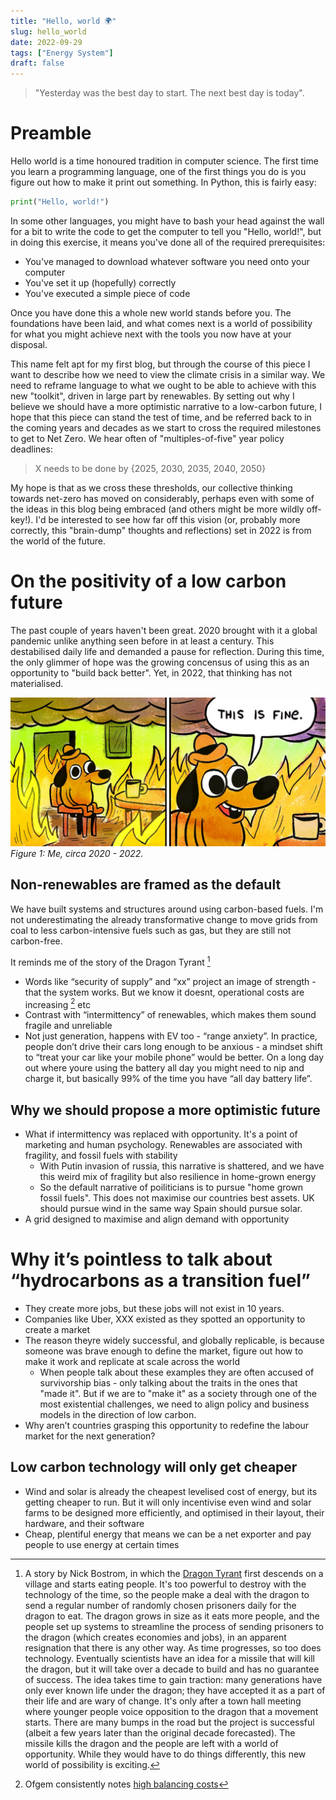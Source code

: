 ```yaml
---
title: "Hello, world 🌍"
slug: hello_world
date: 2022-09-29
tags: ["Energy System"]
draft: false
---
```


> "Yesterday was the best day to start. The next best day is today".

# Preamble
Hello world is a time honoured tradition in computer science. The first time you learn a programming language, one of the first things you do is you figure out how to make it print out something. In Python, this is fairly easy:

```python
print("Hello, world!")
```

In some other languages, you might have to bash your head against the wall for a bit to write the code to get the computer to tell you "Hello, world!", but in doing this exercise, it means you've done all of the required prerequisites:
* You've managed to download whatever software you need onto your computer
* You've set it up (hopefully) correctly
* You've executed a simple piece of code

Once you have done this a whole new world stands before you. The foundations have been laid, and what comes next is a world of possibility for what you might achieve next with the tools you now have at your disposal.

This name felt apt for my first blog, but through the course of this piece I want to describe how we need to view the climate crisis in a similar way. We need to reframe language to what we ought to be able to achieve with this new "toolkit", driven in large part by renewables. By setting out why I believe we should have a more optimistic narrative to a low-carbon future, I hope that this piece can stand the test of time, and be referred back to in the coming years and decades as we start to cross the required milestones to get to Net Zero. We hear often of "multiples-of-five" year policy deadlines:
> X needs to be done by {2025, 2030, 2035, 2040, 2050}

My hope is that as we cross these thresholds, our collective thinking towards net-zero has moved on considerably, perhaps even with some of the ideas in this blog being embraced (and others might be more wildly off-key!). I'd be interested to see how far off this vision (or, probably more correctly, this "brain-dump" thoughts and reflections) set in 2022 is from the world of the future.

# On the positivity of a low carbon future
The past couple of years haven't been great. 2020 brought with it a global pandemic unlike anything seen before in at least a century. This destabilised daily life and demanded a pause for reflection. During this time, the only glimmer of hope was the growing concensus of using this as an opportunity to "build back better". Yet, in 2022, that thinking has not materialised.

![This is fine image](images/this_is_fine.jpeg)
*Figure 1: Me, circa 2020 - 2022.*

## Non-renewables are framed as the default
We have built systems and structures around using carbon-based fuels. I'm not underestimating the already transformative change to move grids from coal to less carbon-intensive fuels such as gas, but they are still not carbon-free.

It reminds me of the story of the Dragon Tyrant [^dragon_tyrant]

* Words like “security of supply” and “xx” project an image of strength - that the system works. But we know it doesnt, operational costs are increasing [^increasing_operational_costs] etc
* Contrast with “intermittency” of renewables, which makes them sound fragile and unreliable
* Not just generation, happens with EV too - “range anxiety”. In practice, people don’t drive their cars long enough to be anxious - a mindset shift to “treat your car like your mobile phone” would be better. On a long day out where youre using the battery all day you might need to nip and charge it, but basically 99% of the time you have “all day battery life”.

## Why we should propose a more optimistic future
* What if intermittency was replaced with opportunity. It's a point of marketing and human psychology. Renewables are associated with fragility, and fossil fuels with stability
    * With Putin invasion of russia, this narrative is shattered, and we have this weird mix of fragility but also resilience in home-grown energy
    * So the default narrative of poiliticians is to pursue "home grown fossil fuels". This does not maximise our countries best assets. UK should pursue wind in the same way Spain should pursue solar.
* A grid designed to maximise and align demand with opportunity

# Why it’s pointless to talk about “hydrocarbons as a transition fuel”
* They create more jobs, but these jobs will not exist in 10 years.
* Companies like Uber, XXX existed as they spotted an opportunity to create a market
* The reason theyre widely successful, and globally replicable, is because someone was brave enough to define the market, figure out how to make it work and replicate at scale across the world
    * When people talk about these examples they are often accused of survivorship bias - only talking about the traits in the ones that "made it". But if we are to "make it" as a society through one of the most existential challenges, we need to align policy and business models in the direction of low carbon.
* Why aren’t countries grasping this opportunity to redefine the labour market for the next generation?

## Low carbon technology will only get cheaper
* Wind and solar is already the cheapest levelised cost of energy, but its getting cheaper to run. But it will only incentivise even wind and solar farms to be designed more efficiently, and optimised in their layout, their hardware, and their software
* Cheap, plentiful energy that means we can be a net exporter and pay people to use energy at certain times

<!-- Footnotes -->
[^dragon_tyrant]: A story by Nick Bostrom, in which the [Dragon Tyrant](https://en.wikipedia.org/wiki/The_Fable_of_the_Dragon-Tyrant) first descends on a village and starts eating people. It's too powerful to destroy with the technology of the time, so the people make a deal with the dragon to send a regular number of randomly chosen prisoners daily for the dragon to eat. The dragon grows in size as it eats more people, and the people set up systems to streamline the process of sending prisoners to the dragon (which creates economies and jobs), in an apparent resignation that there is any other way. As time progresses, so too does technology. Eventually scientists have an idea for a missile that will kill the dragon, but it will take over a decade to build and has no guarantee of success. The idea takes time to gain traction: many generations have only ever known life under the dragon; they have accepted it as a part of their life and are wary of change. It's only after a town hall meeting where younger people voice opposition to the dragon that a movement starts. There are many bumps in the road but the project is successful (albeit a few years later than the original decade forecasted). The missile kills the dragon and the people are left with a world of opportunity. While they would have to do things differently, this new world of possibility is exciting.

[^increasing_operational_costs]: Ofgem consistently notes [high balancing costs](https://www.ofgem.gov.uk/publications/open-letter-responding-high-balancing-costs)



